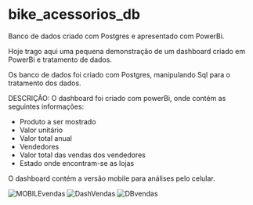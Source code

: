 # bike_acessorios_db
Banco de dados criado com Postgres e apresentado com PowerBi. 

Hoje trago aqui uma pequena demonstração de um dashboard criado em PowerBi e tratamento de dados.

Os banco de dados foi criado com Postgres, manipulando Sql para o tratamento dos dados.

DESCRIÇÃO:
O dashboard foi criado com powerBi, onde contém as seguintes informações:

- Produto a ser mostrado
- Valor unitário
- Valor total anual
- Vendedores
- Valor total das vendas dos vendedores
- Estado onde encontram-se as lojas

O dashboard contém a versão mobile para análises pelo celular.

![MOBILEvendas](https://user-images.githubusercontent.com/89535654/206866361-de73bed3-2c14-43da-a9a1-e967a1694dd5.PNG)
![DashVendas](https://user-images.githubusercontent.com/89535654/206866364-b377979c-895c-4150-b494-1dae4fa591b3.PNG)
![DBvendas](https://user-images.githubusercontent.com/89535654/206866367-83ede4cd-9855-4d8e-8231-7a974ef0ea38.PNG)
